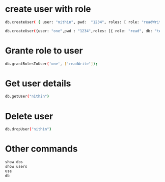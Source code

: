 # create user with role
```bash
db.createUser( { user: "nithin", pwd:  "1234", roles: [ role: "readWrite","dbAdmin","dbAdminAnyDatabase","clusterAdmin", db: "test"]});

db.createUser({user: "one",pwd : "1234",roles: [{ role: "read", db: "test" }]})
```
# Grante role to user
```bash
db.grantRolesToUser('one', ['readWrite']);
```
# Get user details
```bash
db.getUser("nithin")
```
# Delete user
```bash
db.dropUser("nithin")
```
# Other commands
```bash
show dbs
show users
use
db
```